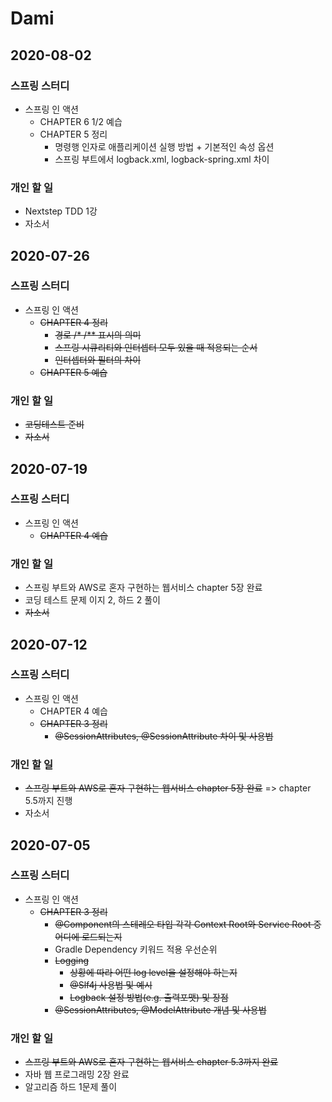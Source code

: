 # Dami

## 2020-08-02
### 스프링 스터디
- 스프링 인 액션
  - CHAPTER 6 1/2 예습
  - CHAPTER 5 정리
    - 명령행 인자로 애플리케이션 실행 방법 + 기본적인 속성 옵션
    - 스프링 부트에서 logback.xml, logback-spring.xml 차이
### 개인 할 일
- Nextstep TDD 1강
- 자소서

## 2020-07-26
### 스프링 스터디
- 스프링 인 액션
  - ~~CHAPTER 4 정리~~
    - ~~경로 /* /** 표시의 의미~~
    - ~~스프링 시큐리티와 인터셉터 모두 있을 때 적용되는 순서~~
    - ~~인터셉터와 필터의 차이~~
  - ~~CHAPTER 5 예습~~
### 개인 할 일
- ~~코딩테스트 준비~~
- ~~자소서~~

## 2020-07-19
### 스프링 스터디
- 스프링 인 액션
  - ~~CHAPTER 4 예습~~
### 개인 할 일
- 스프링 부트와 AWS로 혼자 구현하는 웹서비스 chapter 5장 완료
- 코딩 테스트 문제 이지 2, 하드 2 풀이
- ~~자소서~~

## 2020-07-12
### 스프링 스터디
- 스프링 인 액션
  - CHAPTER 4 예습
  - ~~CHAPTER 3 정리~~
    - ~~@SessionAttributes, @SessionAttribute 차이 및 사용법~~
### 개인 할 일
- ~~스프링 부트와 AWS로 혼자 구현하는 웹서비스 chapter 5장 완료~~ => chapter 5.5까지 진행
- 자소서

## 2020-07-05
### 스프링 스터디
- 스프링 인 액션
  - ~~CHAPTER 3 정리~~
    - ~~@Component의 스테레오 타입 각각 Context Root와 Service Root 중 어디에 로드되는지~~
    - Gradle Dependency 키워드 적용 우선순위
    - ~~Logging~~
      - ~~상황에 따라 어떤 log level을 설정해야 하는지~~
      - ~~@Slf4j 사용법 및 예시~~
      - ~~Logback 설정 방법(e.g. 출력포맷) 및 장점~~
    - ~~@SessionAttributes, @ModelAttribute 개념 및 사용법~~
### 개인 할 일
- ~~스프링 부트와 AWS로 혼자 구현하는 웹서비스 chapter 5.3까지 완료~~
- 자바 웹 프로그래밍 2장 완료
- 알고리즘 하드 1문제 풀이